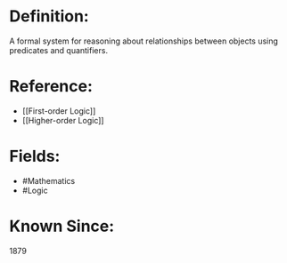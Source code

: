 

# Definition:
A formal system for reasoning about relationships between objects using predicates and quantifiers.

# Reference:
- [[First-order Logic]]
- [[Higher-order Logic]]

# Fields: 
- #Mathematics
- #Logic

# Known Since:
1879

